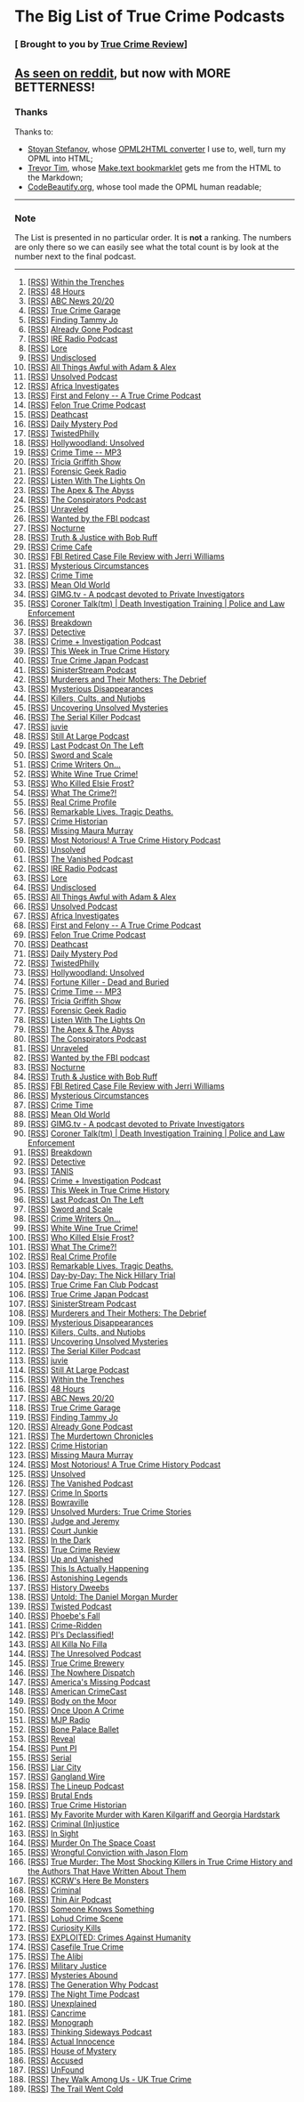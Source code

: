 # The Big List of True Crime Podcasts

### [ Brought to you by [True Crime Review](http://truecrimereview.net/subscribe)]

## [As seen on reddit](https://www.reddit.com/r/podcasts/comments/53v2hp/the_big_list_of_true_crime_podcasts/), but now with MORE BETTERNESS!

### Thanks

Thanks to:

- [Stoyan Stefanov](http://www.phpied.com/bio/), whose [OPML2HTML converter](http://www.phpied.com/files/opml2html/opml2html.html) I use to, well,
turn my OPML into HTML;
- [Trevor Tim](http://trevorjim.com/), whose [Make.text 
bookmarklet](http://trevorjim.com/projects/make.text/) gets me from the HTML to the Markdown;
- [CodeBeautify.org](http://codebeautify.org/opmlviewer), whose tool made the OPML human readable;

---

### Note

The List is presented in no particular order. It is **not** a ranking. The numbers are only there so we can easily see what the total count is by look at the number next to the final podcast.

---

1.  \[[RSS][1]\] [Within the Trenches][2]
1.  \[[RSS][3]\] [48 Hours][4]
1.  \[[RSS][5]\] [ABC News 20/20][6]
1.  \[[RSS][7]\] [True Crime Garage][8]
1.  \[[RSS][9]\] [Finding Tammy Jo][10]
1.  \[[RSS][11]\] [Already Gone Podcast][12]
1.  \[[RSS][13]\] [IRE Radio Podcast][14]
1.  \[[RSS][15]\] [Lore][16]
1.  \[[RSS][17]\] [Undisclosed][18]
1.  \[[RSS][19]\] [All Things Awful with Adam & Alex][20]
1.  \[[RSS][21]\] [Unsolved Podcast][22]
1.  \[[RSS][23]\] [Africa Investigates][24]
1.  \[[RSS][25]\] [First and Felony -- A True Crime Podcast][26]
1.  \[[RSS][27]\] [Felon True Crime Podcast][28]
1.  \[[RSS][29]\] [Deathcast][30]
1.  \[[RSS][31]\] [Daily Mystery Pod][32]
1.  \[[RSS][33]\] [TwistedPhilly][34]
1.  \[[RSS][35]\] [Hollywoodland: Unsolved][36]
1.  \[[RSS][37]\] [Crime Time -- MP3][38]
1.  \[[RSS][39]\] [Tricia Griffith Show][40]
1.  \[[RSS][41]\] [Forensic Geek Radio][42]
1.  \[[RSS][43]\] [Listen With The Lights On][44]
1.  \[[RSS][45]\] [The Apex & The Abyss][46]
1.  \[[RSS][47]\] [The Conspirators Podcast][48]
1.  \[[RSS][49]\] [Unraveled][50]
1.  \[[RSS][51]\] [Wanted by the FBI podcast][52]
1.  \[[RSS][53]\] [Nocturne][54]
1.  \[[RSS][55]\] [Truth & Justice with Bob Ruff][56]
1.  \[[RSS][57]\] [Crime Cafe][58]
1.  \[[RSS][59]\] [FBI Retired Case File Review with Jerri Williams][60]
1.  \[[RSS][61]\] [Mysterious Circumstances][62]
1.  \[[RSS][63]\] [Crime Time][64]
1.  \[[RSS][65]\] [Mean Old World][66]
1.  \[[RSS][67]\] [GIMG.tv - A podcast devoted to Private Investigators][68]
1.  \[[RSS][69]\] [Coroner Talk(tm) | Death Investigation Training | Police and Law Enforcement][70]
1.  \[[RSS][71]\] [Breakdown][72]
1.  \[[RSS][73]\] [Detective][74]
1.  \[[RSS][75]\] [Crime + Investigation Podcast][76]
1.  \[[RSS][77]\] [This Week in True Crime History][78]
1.  \[[RSS][79]\] [True Crime Japan Podcast][80]
1.  \[[RSS][81]\] [SinisterStream Podcast][82]
1.  \[[RSS][83]\] [Murderers and Their Mothers: The Debrief][84]
1.  \[[RSS][85]\] [Mysterious Disappearances][86]
1.  \[[RSS][87]\] [Killers, Cults, and Nutjobs][88]
1.  \[[RSS][89]\] [Uncovering Unsolved Mysteries][90]
1.  \[[RSS][91]\] [The Serial Killer Podcast][92]
1.  \[[RSS][93]\] [juvie][94]
1.  \[[RSS][95]\] [Still At Large Podcast][96]
1.  \[[RSS][97]\] [Last Podcast On The Left][98]
1.  \[[RSS][99]\] [Sword and Scale][100]
1.  \[[RSS][101]\] [Crime Writers On...][102]
1.  \[[RSS][103]\] [White Wine True Crime!][104]
1.  \[[RSS][105]\] [Who Killed Elsie Frost?][106]
1.  \[[RSS][107]\] [What The Crime?!][108]
1.  \[[RSS][109]\] [Real Crime Profile][110]
1.  \[[RSS][111]\] [Remarkable Lives. Tragic Deaths.][112]
1.  \[[RSS][113]\] [Crime Historian][114]
1.  \[[RSS][115]\] [Missing Maura Murray][116]
1.  \[[RSS][117]\] [Most Notorious! A True Crime History Podcast][118]
1.  \[[RSS][119]\] [Unsolved][120]
1.  \[[RSS][121]\] [The Vanished Podcast][122]
1.   \[[RSS][1]\] [IRE Radio Podcast][2]
1.   \[[RSS][3]\] [Lore][4]
1.   \[[RSS][5]\] [Undisclosed][6]
1.   \[[RSS][7]\] [All Things Awful with Adam & Alex][8]
1.   \[[RSS][9]\] [Unsolved Podcast][10]
1.   \[[RSS][11]\] [Africa Investigates][12]
1.   \[[RSS][13]\] [First and Felony -- A True Crime Podcast][14]
1.   \[[RSS][15]\] [Felon True Crime Podcast][16]
1.   \[[RSS][17]\] [Deathcast][18]
1.   \[[RSS][19]\] [Daily Mystery Pod][20]
1.   \[[RSS][21]\] [TwistedPhilly][22]
1.   \[[RSS][23]\] [Hollywoodland: Unsolved][24]
1.   \[[RSS][25]\] [Fortune Killer - Dead and Buried][26]
1.   \[[RSS][27]\] [Crime Time -- MP3][28]
1.   \[[RSS][29]\] [Tricia Griffith Show][30]
1.   \[[RSS][31]\] [Forensic Geek Radio][32]
1.   \[[RSS][33]\] [Listen With The Lights On][34]
1.   \[[RSS][35]\] [The Apex & The Abyss][36]
1.   \[[RSS][37]\] [The Conspirators Podcast][38]
1.   \[[RSS][39]\] [Unraveled][40]
1.   \[[RSS][41]\] [Wanted by the FBI podcast][42]
1.   \[[RSS][43]\] [Nocturne][44]
1.   \[[RSS][45]\] [Truth & Justice with Bob Ruff][46]
1.   \[[RSS][47]\] [FBI Retired Case File Review with Jerri Williams][48]
1.   \[[RSS][49]\] [Mysterious Circumstances][50]
1.   \[[RSS][51]\] [Crime Time][52]
1.   \[[RSS][53]\] [Mean Old World][54]
1.   \[[RSS][55]\] [GIMG.tv - A podcast devoted to Private Investigators][56]
1.   \[[RSS][57]\] [Coroner Talk(tm) | Death Investigation Training | Police and Law Enforcement][58]
1.   \[[RSS][59]\] [Breakdown][60]
1.   \[[RSS][61]\] [Detective][62]
1.   \[[RSS][63]\] [TANIS][64]
1.   \[[RSS][65]\] [Crime + Investigation Podcast][66]
1.   \[[RSS][67]\] [This Week in True Crime History][68]
1.   \[[RSS][69]\] [Last Podcast On The Left][70]
1.   \[[RSS][71]\] [Sword and Scale][72]
1.   \[[RSS][73]\] [Crime Writers On...][74]
1.   \[[RSS][75]\] [White Wine True Crime!][76]
1.   \[[RSS][77]\] [Who Killed Elsie Frost?][78]
1.   \[[RSS][79]\] [What The Crime?!][80]
1.   \[[RSS][81]\] [Real Crime Profile][82]
1.   \[[RSS][83]\] [Remarkable Lives. Tragic Deaths.][84]
1.   \[[RSS][85]\] [Day-by-Day: The Nick Hillary Trial][86]
1.   \[[RSS][87]\] [True Crime Fan Club Podcast][88]
1.   \[[RSS][89]\] [True Crime Japan Podcast][90]
1.   \[[RSS][91]\] [SinisterStream Podcast][92]
1.   \[[RSS][93]\] [Murderers and Their Mothers: The Debrief][94]
1.   \[[RSS][95]\] [Mysterious Disappearances][96]
1.   \[[RSS][97]\] [Killers, Cults, and Nutjobs][98]
1.   \[[RSS][99]\] [Uncovering Unsolved Mysteries][100]
1.   \[[RSS][101]\] [The Serial Killer Podcast][102]
1.   \[[RSS][103]\] [juvie][104]
1.   \[[RSS][105]\] [Still At Large Podcast][106]
1.   \[[RSS][107]\] [Within the Trenches][108]
1.   \[[RSS][109]\] [48 Hours][110]
1.   \[[RSS][111]\] [ABC News 20/20][112]
1.   \[[RSS][113]\] [True Crime Garage][114]
1.   \[[RSS][115]\] [Finding Tammy Jo][116]
1.   \[[RSS][117]\] [Already Gone Podcast][118]
1.   \[[RSS][119]\] [The Murdertown Chronicles][120]
1.   \[[RSS][121]\] [Crime Historian][122]
1.   \[[RSS][123]\] [Missing Maura Murray][124]
1.   \[[RSS][125]\] [Most Notorious! A True Crime History Podcast][126]
1.   \[[RSS][127]\] [Unsolved][128]
1.   \[[RSS][129]\] [The Vanished Podcast][130]
1.   \[[RSS][131]\] [Crime In Sports][132]
1.   \[[RSS][133]\] [Bowraville][134]
1.   \[[RSS][135]\] [Unsolved Murders: True Crime Stories][84]
1.   \[[RSS][136]\] [Judge and Jeremy][137]
1.   \[[RSS][138]\] [Court Junkie][139]
1.   \[[RSS][140]\] [In the Dark][141]
1.   \[[RSS][142]\] [True Crime Review][143]
1.   \[[RSS][144]\] [Up and Vanished][145]
1.   \[[RSS][146]\] [This Is Actually Happening][147]
1.   \[[RSS][148]\] [Astonishing Legends][149]
1.   \[[RSS][150]\] [History Dweebs][151]
1.   \[[RSS][152]\] [Untold: The Daniel Morgan Murder][153]
1.   \[[RSS][154]\] [Twisted Podcast][155]
1.   \[[RSS][156]\] [Phoebe's Fall][157]
1.   \[[RSS][158]\] [Crime-Ridden][159]
1.   \[[RSS][160]\] [PI's Declassified!][161]
1.   \[[RSS][162]\] [All Killa No Filla][163]
1.   \[[RSS][164]\] [The Unresolved Podcast][165]
1.   \[[RSS][166]\] [True Crime Brewery][167]
1.   \[[RSS][168]\] [The Nowhere Dispatch][169]
1.   \[[RSS][170]\] [America's Missing Podcast][171]
1.   \[[RSS][172]\] [American CrimeCast][173]
1.   \[[RSS][174]\] [Body on the Moor][175]
1.   \[[RSS][176]\] [Once Upon A Crime][177]
1.   \[[RSS][178]\] [MJP Radio][179]
1.   \[[RSS][180]\] [Bone Palace Ballet][181]
1.   \[[RSS][182]\] [Reveal][183]
1.   \[[RSS][184]\] [Punt PI][185]
1.   \[[RSS][186]\] [Serial][187]
1.   \[[RSS][188]\] [Liar City][189]
1.   \[[RSS][190]\] [Gangland Wire][191]
1.   \[[RSS][192]\] [The Lineup Podcast][193]
1.   \[[RSS][194]\] [Brutal Ends][195]
1.   \[[RSS][196]\] [True Crime Historian][197]
1.   \[[RSS][198]\] [My Favorite Murder with Karen Kilgariff and Georgia Hardstark][199]
1.   \[[RSS][200]\] [Criminal (In)justice][201]
1.   \[[RSS][202]\] [In Sight][203]
1.   \[[RSS][204]\] [Murder On The Space Coast][205]
1.   \[[RSS][206]\] [Wrongful Conviction with Jason Flom][207]
1.   \[[RSS][208]\] [True Murder: The Most Shocking Killers in True Crime History and the Authors That Have Written About Them][209]
1.   \[[RSS][210]\] [KCRW's Here Be Monsters][211]
1.   \[[RSS][212]\] [Criminal][213]
1.   \[[RSS][214]\] [Thin Air Podcast][215]
1.   \[[RSS][216]\] [Someone Knows Something][217]
1.   \[[RSS][218]\] [Lohud Crime Scene][219]
1.   \[[RSS][220]\] [Curiosity Kills][221]
1.   \[[RSS][222]\] [EXPLOITED: Crimes Against Humanity][223]
1.   \[[RSS][224]\] [Casefile True Crime][225]
1.   \[[RSS][226]\] [The Alibi][227]
1.   \[[RSS][228]\] [Military Justice][229]
1.   \[[RSS][230]\] [Mysteries Abound][231]
1.   \[[RSS][232]\] [The Generation Why Podcast][233]
1.   \[[RSS][234]\] [The Night Time Podcast][235]
1.   \[[RSS][236]\] [Unexplained][237]
1.   \[[RSS][238]\] [Cancrime][239]
1.   \[[RSS][240]\] [Monograph][241]
1.   \[[RSS][242]\] [Thinking Sideways Podcast][243]
1.   \[[RSS][244]\] [Actual Innocence][245]
1.   \[[RSS][246]\] [House of Mystery][247]
1.   \[[RSS][248]\] [Accused][249]
1.   \[[RSS][250]\] [UnFound][251]
1.   \[[RSS][252]\] [They Walk Among Us - UK True Crime][253]
1.   \[[RSS][254]\] [The Trail Went Cold][255]
    
[1]: http://www.thejabberlog.com/category/within-the-trenches/feed/
[2]: http://www.thejabberlog.com/category/within-the-trenches/
[3]: https://api.radio.com/v2/podcast/rss/1222?format=MP3_128K
[4]: http://radio.com/audio
[5]: http://abcnews.go.com/xmldata/xmlpodcast?id=30146791
[6]: http://www.abcnewspodcasts.com/
[7]: http://truecrimegarage.podbean.com/feed/
[8]: http://truecrimegarage.podbean.com/
[9]: http://feeds.soundcloud.com/users/soundcloud:users:217526025/sounds.rss
[10]: http://www.findingtammyjo.com/
[11]: http://alreadygonepodcast.libsyn.com/rss
[12]: https://audioboom.com/channel/already-gone-podcast
[13]: http://feeds.feedburner.com/ire-nicar
[14]: http://www.ire.org/
[15]: http://lorepodcast.libsyn.com/rss
[16]: http://www.lorepodcast.com/
[17]: https://audioboom.com/channels/3709182.rss
[18]: https://audioboom.com/channel/undisclosed
[19]: http://allthingsawful.libsyn.com/rss
[20]: http://allthingsawful.libsyn.com/podcast
[21]: http://unsolvedpodcast.libsyn.com/rss
[22]: http://www.unsolvedpodcast.com/
[23]: http://iono.fm/rss/chan/2553
[24]: http://iono.fm/channel/2553
[25]: http://feeds.feedburner.com/ffpod/seGU
[26]: https://ffpod.net/
[27]: https://audioboom.com/channels/4835137.rss
[28]: https://audioboom.com/channel/felontruecrime
[29]: http://feeds.feedburner.com/deathcastpodcast
[30]: https://audioboom.com/channel/deathcast
[31]: http://UnresolvedMysteries.podbean.com/feed/
[32]: http://dailymysteriespod.podbean.com/
[33]: http://twistedphilly.com/feed/podcast/
[34]: http://twistedphilly.com/
[35]: http://feeds.soundcloud.com/users/soundcloud:users:255148939/sounds.rss
[36]: http://hollywoodlandpod.weebly.com/
[37]: http://thelip.tv/feed/httpthelip-tvcrime-timeaudio2/
[38]: http://thelip.tv/show/crime-time/
[39]: http://www.spreaker.com/user/7039907/episodes/feed
[40]: http://www.spreaker.com/user/triciag
[41]: http://forensicgeekradio.libsyn.com/rss
[42]: http://www.forensicgeek.science/
[43]: http://feeds.podtrac.com/n9rCoi_mvT2f
[44]: http://wamcpodcasts.org/
[45]: https://audioboom.com/channels/4746893.rss
[46]: https://audioboom.com/channel/apexandabyss
[47]: http://www.theconspiratorspodcast.com/feed/podcast/
[48]: http://www.theconspiratorspodcast.com/
[49]: http://www.unraveledpod.com/feed/podcast/
[50]: http://www.unraveledpod.com/
[51]: https://www.fbi.gov/news/podcasts/wanted/archive/itunes.xml
[52]: https://www.fbi.gov/feeds/wanted-by-the-fbi-podcast
[53]: http://www.nocturnepodcast.org/feed/podcast/
[54]: http://www.nocturnepodcast.org/
[55]: https://audioboom.com/channels/4384694.rss
[56]: https://audioboom.com/channel/the-serial-dynasty
[57]: http://feeds.soundcloud.com/users/soundcloud:users:167846447/sounds.rss
[58]: http://www.debbimack.com/
[59]: http://jerriwilliams.com/feed/podcast/
[60]: http://jerriwilliams.com/
[61]: http://www.buzzsprout.com/60143.rss
[62]: http://mysteriouscircumstances.buzzsprout.com/
[63]: http://www.blogtalkradio.com/crimetimeradio/podcast
[64]: http://www.blogtalkradio.com/crimetimeradio
[65]: http://www.meanoldworld.com/meanoldworldeps?format=RSS
[66]: http://www.meanoldworld.com/meanoldworldeps/
[67]: http://feeds.feedburner.com/Gimgnetwork
[68]: http://gimg.tv/
[69]: http://coronertalk.com/feed/podcast
[70]: http://coronertalk.com/
[71]: http://feeds.feedburner.com/BreakdownPodcast
[72]: http://ajcbreakdown.com/
[73]: http://netstorage.discovery.com/id/podcasts/2015/DetectivePodcast.xml
[74]: http://www.investigationdiscovery.com/
[75]: http://crimeandinvestigation.podbean.com/feed/
[76]: http://crimeandinvestigation.podbean.com/
[77]: http://thisweekintruecrime.libsyn.com/rss
[78]: http://www.facebook.com/groups/thisweekintruecrime
[79]: http://feeds.soundcloud.com/users/soundcloud:users:221945739/sounds.rss
[80]: http://www.southerndojo.com/truecrimejapan
[81]: http://feeds.soundcloud.com/users/soundcloud:users:225547925/sounds.rss
[82]: http://www.sinisterstream.com/
[83]: http://rss.acast.com/murderersandtheirmothers
[84]: http://www.cbsreality.co.uk/
[85]: http://feeds.feedburner.com/MysteriousDisappearances
[86]: http://lancasterpodcaststudio.com/
[87]: http://www.podcastgarden.com/podcast/podcast-rss.php?id=9371
[88]: http://www.podcastgarden.com/podcast/killers
[89]: http://feeds.soundcloud.com/users/soundcloud:users:233937588/sounds.rss
[90]: http://soundcloud.com/josh-cannon-361965896
[91]: http://theserialkillerpodcast.libsyn.com/rss
[92]: http://theserialkillerpodcast.libsyn.com/podcast
[93]: http://juviepodcast.com/feed/podcast/
[94]: http://juviepodcast.com/
[95]: http://feeds.soundcloud.com/users/soundcloud:users:220858927/sounds.rss
[96]: http://soundcloud.com/still-at-large-podcast
[97]: http://feeds.feedburner.com/TheLastPodcastOnTheLeft
[98]: http://soundcloud.com/lastpodcastontheleft
[99]: http://feeds.podtrac.com/BsmnaLUsrvIG
[100]: https://art19.com/shows/sword-and-scale
[101]: http://feeds.feedburner.com/crimewritersonserial
[102]: https://art19.com/shows/crime-writers-on
[103]: http://whitewinetruecrime.com/feed/podcast/
[104]: http://whitewinetruecrime.com/
[105]: http://www.bbc.co.uk/programmes/p02vn2mt/episodes/downloads.rss
[106]: http://www.bbc.co.uk/programmes/p02vn2mt
[107]: http://feeds.feedburner.com/WhatTheCrime
[108]: http://www.crimefeed.com/
[109]: http://rss.art19.com/real-crime-profile
[110]: https://art19.com/shows/real-crime-profile
[111]: http://feeds.soundcloud.com/users/soundcloud:users:242596778/sounds.rss
[112]: http://www.parcast.com/
[113]: http://feeds.soundcloud.com/users/soundcloud:users:252018984/sounds.rss
[114]: http://crimehistorian.com/
[115]: http://missingmauramurray.podomatic.com/rss2.xml
[116]: http://missingmauramurray.podomatic.com/
[117]: https://audioboom.com/channels/4749136.rss
[118]: https://audioboom.com/channel/most-notorious
[119]: https://audioboom.com/channels/4655198.rss
[120]: https://audioboom.com/channel/unsolved
[121]: http://thevanishedpodcast.libsyn.com/rss
[122]: http://thevanishedpodcast.com/
[123]: https://audioboom.com/channels/4662186.rss
[124]: https://audioboom.com/channel/crime-in-sports
[125]: http://feeds.soundcloud.com/users/soundcloud:users:180328128/sounds.rss
[126]: http://www.theaustralian.com.au/bowraville
[127]: http://feeds.soundcloud.com/users/soundcloud:users:224506341/sounds.rss
[128]: http://judgeandjeremy.libsyn.com/rss
[129]: http://www.judgeandjeremy.com/
[130]: http://courtjunkie.libsyn.com/rss
[131]: http://courtjunkie.com/
[132]: http://feeds.publicradio.org/public_feeds/in-the-dark/itunes/rss
[133]: http://www.apmreports.org/in-the-dark
[134]: http://truecrimereview.net/feed/podcast
[135]: http://truecrimereview.net/
[136]: https://audioboom.com/channels/4811953.rss
[137]: https://audioboom.com/channel/up-and-vanished
[138]: http://feeds.misfitrad.io/happening
[139]: http://misfitrad.io/happening
[140]: https://audioboom.com/channels/4322549.rss
[141]: https://audioboom.com/channel/astonishing-legends
[142]: http://timtscott.libsyn.com/rss
[143]: http://timtscott.libsyn.com/podcast
[144]: http://trailwentcold.the-back-row.com/feed/podcast/
[145]: http://trailwentcold.the-back-row.com/
[146]: http://rss.acast.com/untoldmurder
[147]: http://www.untoldmurder.com/
[148]: http://twistedpodcast.libsyn.com/rss
[149]: http://twistedpodcast.com/
[150]: https://www.whooshkaa.com/rss/podcast/id/1250
[151]: http://www.theage.com.au/interactive/2016/phoebesfall/
[152]: http://www.crime-ridden.com/feed/podcast/crime-ridden
[153]: http://www.crime-ridden.com/
[154]: https://www.voiceamerica.com/rss/itunes/1748
[155]: https://www.voiceamerica.com/show/1748/pis-declassified
[156]: http://allkillanofilla.podomatic.com/rss2.xml
[157]: http://allkillanofilla.podomatic.com/
[158]: http://feeds.soundcloud.com/users/soundcloud:users:179182212/sounds.rss
[159]: http://theunresolvedpodcast.com/
[160]: http://tiegrabber.com/index.php/feed/podcast/
[161]: http://www.tiegrabber.com/truecrimebrewery/
[162]: http://feeds.soundcloud.com/users/soundcloud:users:215204471/sounds.rss
[163]: http://nowhere-dispatch.com/
[164]: http://americasmissingpodcast.libsyn.com/rss
[165]: http://americasmissingpodcast.libsyn.com/podcast
[166]: https://audioboom.com/channels/4832195.rss
[167]: https://audioboom.com/channel/american-crimecast
[168]: http://www.bbc.co.uk/programmes/p03wy14r/episodes/downloads.rss
[169]: http://www.bbc.co.uk/programmes/p03wy14r
[170]: http://onceuponacrime.libsyn.com/rss
[171]: http://onceuponacrime.libsyn.com/podcast
[172]: http://feeds.soundcloud.com/users/soundcloud:users:110781649/sounds.rss
[173]: http://www.medilljusticeproject.org/
[174]: http://bonepalaceballet.podbean.com/feed/
[175]: http://bonepalaceballet.podbean.com/
[176]: http://feeds.revealradio.org/revealpodcast
[177]: http://www.revealnews.org/
[178]: http://www.bbc.co.uk/programmes/b00krfns/episodes/downloads.rss
[179]: http://www.bbc.co.uk/programmes/b00krfns
[180]: http://feeds.serialpodcast.org/serialpodcast
[181]: https://serialpodcast.org/
[182]: http://liarcity.libsyn.com/rss
[183]: http://www.liarcity.com/
[1]: http://feeds.feedburner.com/ire-nicar
[2]: http://www.ire.org/
[3]: http://lorepodcast.libsyn.com/rss
[4]: http://www.lorepodcast.com/
[5]: https://audioboom.com/channels/3709182.rss
[6]: https://audioboom.com/channel/undisclosed
[7]: http://allthingsawful.libsyn.com/rss
[8]: http://allthingsawful.libsyn.com/podcast
[9]: http://unsolvedpodcast.libsyn.com/rss
[10]: http://www.unsolvedpodcast.com/
[11]: http://iono.fm/rss/chan/2553
[12]: http://iono.fm/channel/2553
[13]: http://feeds.feedburner.com/ffpod/seGU
[14]: https://ffpod.net/
[15]: https://audioboom.com/channels/4835137.rss
[16]: https://audioboom.com/channel/felontruecrime
[17]: http://feeds.feedburner.com/deathcastpodcast
[18]: https://audioboom.com/channel/deathcast
[19]: http://UnresolvedMysteries.podbean.com/feed/
[20]: http://dailymysteriespod.podbean.com/
[21]: http://twistedphilly.com/feed/podcast/
[22]: http://twistedphilly.com/
[23]: http://feeds.soundcloud.com/users/soundcloud:users:255148939/sounds.rss
[24]: http://www.hollywoodlandpod.com/
[25]: http://www.deadandburiedpodcast.com/fortune-killer?format=rss
[26]: http://www.deadandburiedpodcast.com/fortune-killer/
[27]: http://thelip.tv/feed/httpthelip-tvcrime-timeaudio2/
[28]: http://thelip.tv/show/crime-time/
[29]: http://www.spreaker.com/user/7039907/episodes/feed
[30]: http://www.spreaker.com/user/triciag
[31]: http://forensicgeekradio.libsyn.com/rss
[32]: http://www.forensicgeek.science/
[33]: http://feeds.podtrac.com/n9rCoi_mvT2f
[34]: http://wamcpodcasts.org/
[35]: https://audioboom.com/channels/4746893.rss
[36]: https://audioboom.com/channel/apexandabyss
[37]: http://www.theconspiratorspodcast.com/feed/podcast/
[38]: http://www.theconspiratorspodcast.com/
[39]: http://www.unraveledpod.com/feed/podcast/
[40]: http://www.unraveledpod.com/
[41]: https://www.fbi.gov/news/podcasts/wanted/archive/itunes.xml
[42]: https://www.fbi.gov/feeds/wanted-by-the-fbi-podcast
[43]: http://www.nocturnepodcast.org/feed/podcast/
[44]: http://www.nocturnepodcast.org/
[45]: https://audioboom.com/channels/4384694.rss
[46]: https://audioboom.com/channel/the-serial-dynasty
[47]: http://jerriwilliams.com/feed/podcast/
[48]: http://jerriwilliams.com/
[49]: http://www.buzzsprout.com/60143.rss
[50]: http://mysteriouscircumstances.buzzsprout.com/
[51]: http://www.blogtalkradio.com/crimetimeradio/podcast
[52]: http://www.blogtalkradio.com/crimetimeradio
[53]: http://www.meanoldworld.com/meanoldworldeps?format=RSS
[54]: http://www.meanoldworld.com/meanoldworldeps/
[55]: http://feeds.feedburner.com/Gimgnetwork
[56]: http://gimg.tv/
[57]: http://coronertalk.com/feed/podcast
[58]: http://coronertalk.com/
[59]: http://feeds.feedburner.com/BreakdownPodcast
[60]: http://ajcbreakdown.com/
[61]: http://netstorage.discovery.com/id/podcasts/2015/DetectivePodcast.xml
[62]: http://www.investigationdiscovery.com/
[63]: http://tanis.libsyn.com/rss
[64]: http://tanispodcast.com/
[65]: http://crimeandinvestigation.podbean.com/feed/
[66]: http://crimeandinvestigation.podbean.com/
[67]: http://thisweekintruecrime.libsyn.com/rss
[68]: http://www.facebook.com/groups/thisweekintruecrime
[69]: http://feeds.feedburner.com/TheLastPodcastOnTheLeft
[70]: http://soundcloud.com/lastpodcastontheleft
[71]: http://feeds.podtrac.com/BsmnaLUsrvIG
[72]: https://art19.com/shows/sword-and-scale
[73]: http://feeds.feedburner.com/crimewritersonserial
[74]: https://art19.com/shows/crime-writers-on
[75]: http://whitewinetruecrime.com/feed/podcast/
[76]: http://whitewinetruecrime.com/
[77]: http://www.bbc.co.uk/programmes/p02vn2mt/episodes/downloads.rss
[78]: http://www.bbc.co.uk/programmes/p02vn2mt
[79]: http://feeds.feedburner.com/WhatTheCrime
[80]: http://www.crimefeed.com/
[81]: http://rss.art19.com/real-crime-profile
[82]: https://art19.com/shows/real-crime-profile
[83]: http://feeds.soundcloud.com/users/soundcloud:users:242596778/sounds.rss
[84]: http://www.parcast.com/
[85]: http://www.northcountrypublicradio.org/hillarytrialRSSPodcast.php
[86]: http://www.northcountrypublicradio.org/
[87]: http://feeds.soundcloud.com/users/soundcloud:users:262097706/sounds.rss
[88]: http://soundcloud.com/user-844868710
[89]: http://feeds.soundcloud.com/users/soundcloud:users:221945739/sounds.rss
[90]: http://www.southerndojo.com/truecrimejapan
[91]: http://feeds.soundcloud.com/users/soundcloud:users:225547925/sounds.rss
[92]: http://www.sinisterstream.com/
[93]: http://rss.acast.com/murderersandtheirmothers
[94]: http://www.cbsreality.co.uk/
[95]: http://feeds.feedburner.com/MysteriousDisappearances
[96]: http://lancasterpodcaststudio.com/
[97]: http://www.podcastgarden.com/podcast/podcast-rss.php?id=9371
[98]: http://www.podcastgarden.com/podcast/killers
[99]: http://feeds.soundcloud.com/users/soundcloud:users:233937588/sounds.rss
[100]: http://soundcloud.com/josh-cannon-361965896
[101]: http://theserialkillerpodcast.libsyn.com/rss
[102]: http://theserialkillerpodcast.libsyn.com/podcast
[103]: http://juviepodcast.com/feed/podcast/
[104]: http://juviepodcast.com/
[105]: http://feeds.soundcloud.com/users/soundcloud:users:220858927/sounds.rss
[106]: http://soundcloud.com/still-at-large-podcast
[107]: http://www.thejabberlog.com/category/within-the-trenches/feed/
[108]: http://www.thejabberlog.com/category/within-the-trenches/
[109]: https://api.radio.com/v2/podcast/rss/1222?format=MP3_128K
[110]: http://radio.com/audio
[111]: http://abcnews.go.com/xmldata/xmlpodcast?id=30146791
[112]: http://www.abcnewspodcasts.com/
[113]: http://truecrimegarage.podbean.com/feed/
[114]: http://truecrimegarage.podbean.com/
[115]: http://feeds.soundcloud.com/users/soundcloud:users:217526025/sounds.rss
[116]: http://www.findingtammyjo.com/
[117]: http://alreadygonepodcast.libsyn.com/rss
[118]: https://audioboom.com/channel/already-gone-podcast
[119]: http://feeds.feedburner.com/murdertown
[120]: http://remaking.murdertown.us/
[121]: http://feeds.soundcloud.com/users/soundcloud:users:252018984/sounds.rss
[122]: http://crimehistorian.com/
[123]: https://audioboom.com/channels/4842113.rss
[124]: https://audioboom.com/channel/missing-maura-murray
[125]: https://audioboom.com/channels/4749136.rss
[126]: https://audioboom.com/channel/most-notorious
[127]: https://audioboom.com/channels/4655198.rss
[128]: https://audioboom.com/channel/unsolved
[129]: http://thevanishedpodcast.libsyn.com/rss
[130]: http://thevanishedpodcast.com/
[131]: https://audioboom.com/channels/4662186.rss
[132]: https://audioboom.com/channel/crime-in-sports
[133]: https://www.whooshkaa.com/rss/podcast/id/1117
[134]: https://www.whooshkaa.com/shows/bowraville
[135]: http://feeds.soundcloud.com/users/soundcloud:users:224506341/sounds.rss
[136]: http://judgeandjeremy.libsyn.com/rss
[137]: http://www.judgeandjeremy.com/
[138]: http://courtjunkie.libsyn.com/rss
[139]: http://courtjunkie.com/
[140]: http://feeds.publicradio.org/public_feeds/in-the-dark/itunes/rss
[141]: http://www.apmreports.org/in-the-dark
[142]: http://truecrimereview.net/feed/podcast
[143]: http://truecrimereview.net/
[144]: https://audioboom.com/channels/4811953.rss
[145]: https://audioboom.com/channel/up-and-vanished
[146]: http://feeds.misfitrad.io/happening
[147]: http://misfitrad.io/happening
[148]: https://audioboom.com/channels/4322549.rss
[149]: https://audioboom.com/channel/astonishing-legends
[150]: http://timtscott.libsyn.com/rss
[151]: http://timtscott.libsyn.com/podcast
[152]: http://rss.acast.com/untoldmurder
[153]: http://www.untoldmurder.com/
[154]: http://twistedpodcast.libsyn.com/rss
[155]: http://twistedpodcast.com/
[156]: https://www.whooshkaa.com/rss/podcast/id/1250
[157]: http://www.theage.com.au/interactive/2016/phoebesfall/
[158]: http://www.crime-ridden.com/feed/podcast/crime-ridden
[159]: http://www.crime-ridden.com/
[160]: https://www.voiceamerica.com/rss/itunes/1748
[161]: https://www.voiceamerica.com/show/1748/pis-declassified
[162]: http://allkillanofilla.podomatic.com/rss2.xml
[163]: http://allkillanofilla.podomatic.com/
[164]: http://feeds.soundcloud.com/users/soundcloud:users:179182212/sounds.rss
[165]: http://theunresolvedpodcast.com/
[166]: http://tiegrabber.com/index.php/feed/podcast/
[167]: http://www.tiegrabber.com/truecrimebrewery/
[168]: http://feeds.soundcloud.com/users/soundcloud:users:215204471/sounds.rss
[169]: http://nowhere-dispatch.com/
[170]: http://americasmissingpodcast.libsyn.com/rss
[171]: http://americasmissingpodcast.libsyn.com/podcast
[172]: https://audioboom.com/channels/4832195.rss
[173]: https://audioboom.com/channel/american-crimecast
[174]: http://www.bbc.co.uk/programmes/p03wy14r/episodes/downloads.rss
[175]: http://www.bbc.co.uk/programmes/p03wy14r
[176]: http://onceuponacrime.libsyn.com/rss
[177]: http://onceuponacrime.libsyn.com/podcast
[178]: http://feeds.soundcloud.com/users/soundcloud:users:110781649/sounds.rss
[179]: http://www.medilljusticeproject.org/
[180]: http://bonepalaceballet.podbean.com/feed/
[181]: http://bonepalaceballet.podbean.com/
[182]: http://feeds.revealradio.org/revealpodcast
[183]: http://www.revealnews.org/
[184]: http://www.bbc.co.uk/programmes/b00krfns/episodes/downloads.rss
[185]: http://www.bbc.co.uk/programmes/b00krfns
[186]: http://feeds.serialpodcast.org/serialpodcast
[187]: https://serialpodcast.org/
[188]: http://liarcity.libsyn.com/rss
[189]: http://www.liarcity.com/
[190]: http://ganglandwire.com/feed/podcast/
[191]: http://ganglandwire.com/
[192]: http://www.the-line-up.com/feed/podcast/
[193]: http://www.the-line-up.com/
[194]: http://feeds.soundcloud.com/users/soundcloud:users:190761422/sounds.rss
[195]: http://www.brutalends.com/
[196]: https://audioboom.com/channels/4639802.rss
[197]: https://audioboom.com/channel/true-crime-historian
[198]: http://rss.art19.com/my-favorite-murder-with-karen-kilgariff-and-georgia-hardstark
[199]: http://www.feralaudio.com/show/my-favorite-murder/
[200]: http://criminalinjustice.libsyn.com/rss
[201]: http://criminalinjusticepodcast.com/
[202]: http://insightpod.libsyn.com/rss
[203]: https://audioboom.com/channel/in-sight
[204]: http://feeds.soundcloud.com/users/soundcloud:users:241577479/sounds.rss
[205]: http://soundcloud.com/user-147270269
[206]: http://feeds.castfire.com/itunes:2qkaz/ALL/revolver-podcasts/wrongful-conviction-with-jason-flom/s:it_PlfSq/
[207]: http://www.revolverpodcasts.com/wrongful-conviction-with-jason-flom
[208]: http://www.blogtalkradio.com/dan-zupansky1/podcast
[209]: http://www.blogtalkradio.com/dan-zupansky1
[210]: http://feeds.feedburner.com/herebemonsterspodcast/
[211]: http://www.kcrw.com/news-culture/shows/here-be-monsters
[212]: http://feeds.feedburner.com/CriminalShow
[213]: http://thisiscriminal.com/
[214]: http://feeds.soundcloud.com/users/soundcloud:users:195872493/sounds.rss
[215]: http://www.thinairpodcast.com/
[216]: http://www.cbc.ca/podcasting/includes/sks.xml
[217]: http://www.cbc.ca/podcasting
[218]: http://feeds.soundcloud.com/users/soundcloud:users:210839865/sounds.rss
[219]: http://soundcloud.com/lohud-crime-scene
[220]: http://curiositykillspodcast.com/category/true-crime/feed/
[221]: https://curiositykillspodcast.com/
[222]: http://www.voiceamerica.com/rss/itunes/2560
[223]: https://www.voiceamerica.com/show/2560/exploited-crimes-against-humanity
[224]: http://casefile.libsyn.com/rss
[225]: http://www.casefilepodcast.com/
[226]: https://www.whooshkaa.com/rss/podcast/id/1185
[227]: https://www.whooshkaa.com/shows/the-alibi
[228]: https://audioboom.com/channels/4826442.rss
[229]: https://audioboom.com/channel/military-justice
[230]: http://recordings.talkshoe.com/rss21864.xml
[231]: http://www.talkshoe.com/talkshoe/web/tscmd/tc/21864
[232]: http://thegenerationwhypodcast.com/feed/category/podcast
[233]: http://thegenerationwhypodcast.com/
[234]: https://audioboom.com/channels/4748686.rss
[235]: https://audioboom.com/channel/the-night-time-podcast
[236]: http://rss.acast.com/unexplained
[237]: http://www.unexplainedpodcast.com/
[238]: http://www.cancrime.com/feed/podcast/
[239]: http://www.cancrime.com/
[240]: http://feeds.soundcloud.com/users/soundcloud:users:186639626/sounds.rss
[241]: http://taaron.xyz/
[242]: http://thinkingsidewayspodcast.libsyn.com/rss
[243]: http://thinkingsidewayspodcast.com/
[244]: https://audioboom.com/channels/4728027.rss
[245]: https://audioboom.com/channel/actualinnocence
[246]: http://houseofmysteryradio.podomatic.com/rss2.xml
[247]: http://houseofmysteryradio.podomatic.com/
[248]: http://feeds.soundcloud.com/users/soundcloud:users:234220545/sounds.rss
[249]: http://cincinnati.com/
[250]: http://unfoundpodcast.podomatic.com/rss2.xml
[251]: http://unfoundpodcast.podomatic.com/
[252]: http://theywalkamongus.libsyn.com/rss
[253]: http://theywalkamonguspodcast.com/
[254]: http://trailwentcold.the-back-row.com/feed/podcast/
[255]: http://trailwentcold.the-back-row.com/
